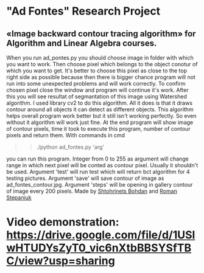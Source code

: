  # "Ad Fontes" Research Project
 ## «Image backward contour tracing algorithm» for Algorithm and Linear Algebra courses.
 
When you run ad_pontes.py you should choose image in folder with which you want to work.
Then choose pixel which belongs to the object conotur of which you want to get. It's better to choose this pixel as close to the top right side as possible because then there is bigger chance program will not run into some unexpected problems and will work correctly. To confirm chosen pixel close the window and program will continue it's work.
After this you will see resultat of segmantation of this image using Watershed algorithm. I used library cv2 to do this algorithm. All it does is that it draws contour around all objects it can detect as different objects. This algorithm helps overall program work better but it still isn't working perfectly. So even without it algorithm will work just fine. 
At the end program will show image of contour pixels, time it took to execute this program, number of contour pixels and return them.
With commands in cmd 

>> ./python ad_fontes.py  'arg'

you can run this program.
Integer from 0 to 255 as argument will change range in which next pixel will be conted as contour pixel. Usually it shouldn't be used.
Argument 'test' will run test which will return bct algorithm for 4 testing pictures.
Argument 'save' will save contour of image as ad_fontes_contour.jpg.
Argument 'steps' will be opening in gallery contour of image every 200 pixels.
 Made by [Shtohrinets Bohdan](https://github.com/Bodi44) and [Roman Stepaniuk](https://github.com/st-rom)
 # Video demonstration: https://drive.google.com/file/d/1USlwHTUDYsZyT0_vic6nXtbBBSYSfTBC/view?usp=sharing
